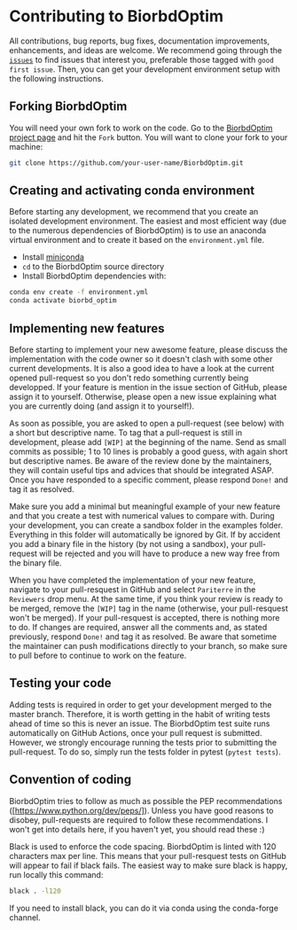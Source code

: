 # Contributing to BiorbdOptim
All contributions, bug reports, bug fixes, documentation improvements, enhancements, and ideas are welcome.
We recommend going through the [`issues`](https://github.com/pyomeca/BiorbdOptim/issues) to find issues that interest you, preferable those tagged with `good first issue`.
Then, you can get your development environment setup with the following instructions.

## Forking BiorbdOptim

You will need your own fork to work on the code.
Go to the [BiorbdOptim project page](https://github.com/pyomeca/BiorbdOptim/) and hit the `Fork` button.
You will want to clone your fork to your machine:

```bash
git clone https://github.com/your-user-name/BiorbdOptim.git
```

## Creating and activating conda environment

Before starting any development, we recommend that you create an isolated development environment. 
The easiest and most efficient way (due to the numerous dependencies of BiorbdOptim) is to use an anaconda virtual environment and to create it based on the `environment.yml` file. 

- Install [miniconda](https://conda.io/miniconda.html)
- `cd` to the BiorbdOptim source directory
- Install BiorbdOptim dependencies with:

```bash
conda env create -f environment.yml
conda activate biorbd_optim
```

## Implementing new features

Before starting to implement your new awesome feature, please discuss the implementation with the code owner so it doesn't clash with some other current developments. 
It is also a good idea to have a look at the current opened pull-request so you don't redo something currently being developped. 
If your feature is mention in the issue section of GitHub, please assign it to yourself.
Otherwise, please open a new issue explaining what you are currently doing (and assign it to yourself!).

As soon as possible, you are asked to open a pull-request (see below) with a short but descriptive name. 
To tag that a pull-request is still in development, please add `[WIP]` at the beginning of the name.
Send as small commits as possible; 1 to 10 lines is probably a good guess, with again short but descriptive names. 
Be aware of the review done by the maintainers, they will contain useful tips and advices that should be integrated ASAP. 
Once you have responded to a specific comment, please respond `Done!` and tag it as resolved.

Make sure you add a minimal but meaningful example of your new feature and that you create a test with numerical values to compare with. 
During your development, you can create a sandbox folder in the examples folder. 
Everything in this folder will automatically be ignored by Git. 
If by accident you add a binary file in the history (by not using a sandbox), your pull-request will be rejected and you will have to produce a new way free from the binary file. 

When you have completed the implementation of your new feature, navigate to your pull-resquest in GitHub and select `Pariterre` in the `Reviewers` drop menu. 
At the same time, if you think your review is ready to be merged, remove the `[WIP]` tag in the name (otherwise, your pull-resquest won't be merged). 
If your pull-resquest is accepted, there is nothing more to do. 
If changes are required, answer all the comments and, as stated previously, respond `Done!` and tag it as resolved. 
Be aware that sometime the maintainer can push modifications directly to your branch, so make sure to pull before to continue to work on the feature.

## Testing your code

Adding tests is required in order to get your development merged to the master branch. 
Therefore, it is worth getting in the habit of writing tests ahead of time so this is never an issue.
The BiorbdOptim test suite runs automatically on GitHub Actions, once your pull request is submitted.
However, we strongly encourage running the tests prior to submitting the pull-request.
To do so, simply run the tests folder in pytest (`pytest tests`).

## Convention of coding

BiorbdOptim tries to follow as much as possible the PEP recommendations ([https://www.python.org/dev/peps/]). 
Unless you have good reasons to disobey, pull-requests are required to follow these recommendations. 
I won't get into details here, if you haven't yet, you should read these :) 

Black is used to enforce the code spacing. 
BiorbdOptim is linted with 120 characters max per line. 
This means that your pull-resquest tests on GitHub will appear to fail if black fails. 
The easiest way to make sure black is happy, run locally this command:
```bash
black . -l120
```
If you need to install black, you can do it via conda using the conda-forge channel.


